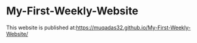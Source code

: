 # My-First-Weekly-Website
This website is published at:https://muqadas32.github.io/My-First-Weekly-Website/
